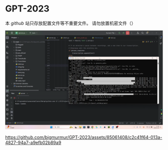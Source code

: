 # GPT-2023
本 $github$ 站只存放配置文件等不重要文件。
请勿放置机密文件（）

[![Demo1](https://github.com/bigmurmur/GPT-2023/blob/main/DemoFiles/surface.png)](https://github.dev/bigmurmur/GPT-2023/blob/main/DemoFiles/version-24-2-26.mp4)



https://github.com/bigmurmur/GPT-2023/assets/85061408/c2c41f64-013a-4827-94a7-a9efb02b89a9


